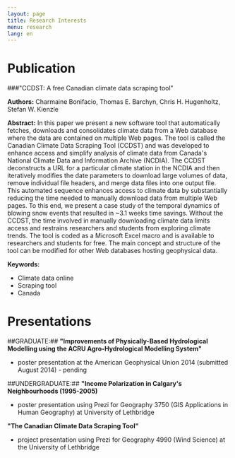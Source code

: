 ```yaml
---
layout: page
title: Research Interests
menu: research
lang: en
---
```


# Publication

###"CCDST: A free Canadian climate data scraping tool"

**Authors:**
Charmaine Bonifacio, Thomas E. Barchyn, Chris H. Hugenholtz, Stefan W. Kienzle

**Abstract:**
In this paper we present a new software tool that automatically fetches, downloads and consolidates climate data from a Web database where the data are contained on multiple Web pages. The tool is called the Canadian Climate Data Scraping Tool (CCDST) and was developed to enhance access and simplify analysis of climate data from Canada's National Climate Data and Information Archive (NCDIA). The CCDST deconstructs a URL for a particular climate station in the NCDIA and then iteratively modifies the date parameters to download large volumes of data, remove individual file headers, and merge data files into one output file. This automated sequence enhances access to climate data by substantially reducing the time needed to manually download data from multiple Web pages. To this end, we present a case study of the temporal dynamics of blowing snow events that resulted in ~3.1 weeks time savings. Without the CCDST, the time involved in manually downloading climate data limits access and restrains researchers and students from exploring climate trends. The tool is coded as a Microsoft Excel macro and is available to researchers and students for free. The main concept and structure of the tool can be modified for other Web databases hosting geophysical data.

**Keywords:**

 - Climate data online
 - Scraping tool
 - Canada


# Presentations

##GRADUATE:##
**"Improvements of Physically-Based Hydrological Modelling using the ACRU Agro-Hydrological Modelling System"**
- poster presentation at the American Geophysical Union 2014 (submitted August 2014) - pending


##UNDERGRADUATE:##
**"Income Polarization in Calgary's Neighbourhoods (1995-2005)**
 - poster presentation using Prezi for Geography 3750 (GIS Applications in Human Geography) at University of Lethbridge

**"The Canadian Climate Data Scraping Tool"**
 - project presentation using Prezi for Geography 4990 (Wind Science) at the University of Lethbridge

